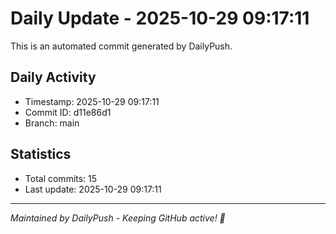 # Daily Update - 2025-10-29 09:17:11

This is an automated commit generated by DailyPush.

## Daily Activity
- Timestamp: 2025-10-29 09:17:11
- Commit ID: d11e86d1
- Branch: main

## Statistics
- Total commits: 15
- Last update: 2025-10-29 09:17:11

---
*Maintained by DailyPush - Keeping GitHub active! 🚀*
